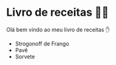 # Livro de receitas :man_cook:

Olá bem vindo ao meu livro de receitas :hand:

- Strogonoff de Frango
- Pavê
- Sorvete

